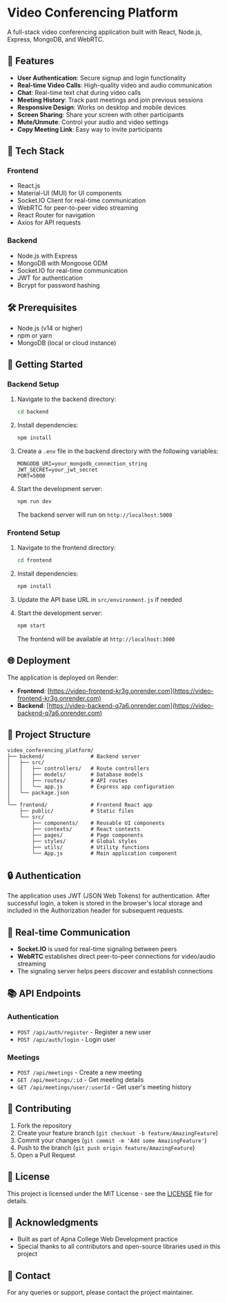 # Video Conferencing Platform

A full-stack video conferencing application built with React, Node.js, Express, MongoDB, and WebRTC.

## 🌟 Features

- **User Authentication**: Secure signup and login functionality
- **Real-time Video Calls**: High-quality video and audio communication
- **Chat**: Real-time text chat during video calls
- **Meeting History**: Track past meetings and join previous sessions
- **Responsive Design**: Works on desktop and mobile devices
- **Screen Sharing**: Share your screen with other participants
- **Mute/Unmute**: Control your audio and video settings
- **Copy Meeting Link**: Easy way to invite participants

## 🚀 Tech Stack

### Frontend
- React.js
- Material-UI (MUI) for UI components
- Socket.IO Client for real-time communication
- WebRTC for peer-to-peer video streaming
- React Router for navigation
- Axios for API requests

### Backend
- Node.js with Express
- MongoDB with Mongoose ODM
- Socket.IO for real-time communication
- JWT for authentication
- Bcrypt for password hashing

## 🛠️ Prerequisites

- Node.js (v14 or higher)
- npm or yarn
- MongoDB (local or cloud instance)

## 🚀 Getting Started

### Backend Setup

1. Navigate to the backend directory:
   ```bash
   cd backend
   ```

2. Install dependencies:
   ```bash
   npm install
   ```

3. Create a `.env` file in the backend directory with the following variables:
   ```
   MONGODB_URI=your_mongodb_connection_string
   JWT_SECRET=your_jwt_secret
   PORT=5000
   ```

4. Start the development server:
   ```bash
   npm run dev
   ```
   The backend server will run on `http://localhost:5000`

### Frontend Setup

1. Navigate to the frontend directory:
   ```bash
   cd frontend
   ```

2. Install dependencies:
   ```bash
   npm install
   ```

3. Update the API base URL in `src/environment.js` if needed

4. Start the development server:
   ```bash
   npm start
   ```
   The frontend will be available at `http://localhost:3000`

## 🌐 Deployment

The application is deployed on Render:

- **Frontend**: [https://video-frontend-kr3g.onrender.com](https://video-frontend-kr3g.onrender.com)
- **Backend**: [https://video-backend-q7a6.onrender.com](https://video-backend-q7a6.onrender.com)

## 📂 Project Structure

```
video_conferencing_platform/
├── backend/               # Backend server
│   ├── src/
│   │   ├── controllers/   # Route controllers
│   │   ├── models/        # Database models
│   │   ├── routes/        # API routes
│   │   └── app.js         # Express app configuration
│   └── package.json
│
└── frontend/              # Frontend React app
    ├── public/            # Static files
    └── src/
        ├── components/    # Reusable UI components
        ├── contexts/      # React contexts
        ├── pages/         # Page components
        ├── styles/        # Global styles
        ├── utils/         # Utility functions
        └── App.js         # Main application component
```

## 🔒 Authentication

The application uses JWT (JSON Web Tokens) for authentication. After successful login, a token is stored in the browser's local storage and included in the Authorization header for subsequent requests.

## 📡 Real-time Communication

- **Socket.IO** is used for real-time signaling between peers
- **WebRTC** establishes direct peer-to-peer connections for video/audio streaming
- The signaling server helps peers discover and establish connections

## 📚 API Endpoints

### Authentication
- `POST /api/auth/register` - Register a new user
- `POST /api/auth/login` - Login user

### Meetings
- `POST /api/meetings` - Create a new meeting
- `GET /api/meetings/:id` - Get meeting details
- `GET /api/meetings/user/:userId` - Get user's meeting history

## 🤝 Contributing

1. Fork the repository
2. Create your feature branch (`git checkout -b feature/AmazingFeature`)
3. Commit your changes (`git commit -m 'Add some AmazingFeature'`)
4. Push to the branch (`git push origin feature/AmazingFeature`)
5. Open a Pull Request

## 📄 License

This project is licensed under the MIT License - see the [LICENSE](LICENSE) file for details.

## 🙏 Acknowledgments

- Built as part of Apna College Web Development practice
- Special thanks to all contributors and open-source libraries used in this project

## 📧 Contact

For any queries or support, please contact the project maintainer.
